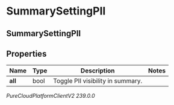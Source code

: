 # SummarySettingPII

## SummarySettingPII

## Properties

|Name | Type | Description | Notes|
|------------ | ------------- | ------------- | -------------|
| **all** | bool | Toggle PII visibility in summary. | |



_PureCloudPlatformClientV2 239.0.0_

